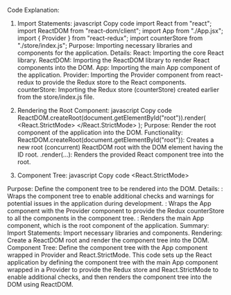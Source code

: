 Code Explanation:
1. Import Statements:
javascript
Copy code
import React from "react";
import ReactDOM from "react-dom/client";
import App from "./App.jsx";
import { Provider } from "react-redux";
import counterStore from "./store/index.js";
Purpose:
Importing necessary libraries and components for the application.
Details:
React: Importing the core React library.
ReactDOM: Importing the ReactDOM library to render React components into the DOM.
App: Importing the main App component of the application.
Provider: Importing the Provider component from react-redux to provide the Redux store to the React components.
counterStore: Importing the Redux store (counterStore) created earlier from the store/index.js file.



2. Rendering the Root Component:
javascript
Copy code
ReactDOM.createRoot(document.getElementById("root")).render(
  <React.StrictMode>
    <Provider store={counterStore}>
      <App />
    </Provider>
  </React.StrictMode>
);
Purpose:
Render the root component of the application into the DOM.
Functionality:
ReactDOM.createRoot(document.getElementById("root")): Creates a new root (concurrent) ReactDOM root with the DOM element having the ID root.
.render(...): Renders the provided React component tree into the root.


3. Component Tree:
javascript
Copy code
<React.StrictMode>
  <Provider store={counterStore}>
    <App />
  </Provider>
</React.StrictMode>
Purpose:
Define the component tree to be rendered into the DOM.
Details:
<React.StrictMode>: Wraps the component tree to enable additional checks and warnings for potential issues in the application during development.
<Provider store={counterStore}>: Wraps the App component with the Provider component to provide the Redux counterStore to all the components in the component tree.
<App />: Renders the main App component, which is the root component of the application.
Summary:
Import Statements: Import necessary libraries and components.
Rendering: Create a ReactDOM root and render the component tree into the DOM.
Component Tree: Define the component tree with the App component wrapped in Provider and React.StrictMode.
This code sets up the React application by defining the component tree with the main App component wrapped in a Provider to provide the Redux store and React.StrictMode to enable additional checks, and then renders the component tree into the DOM using ReactDOM.






